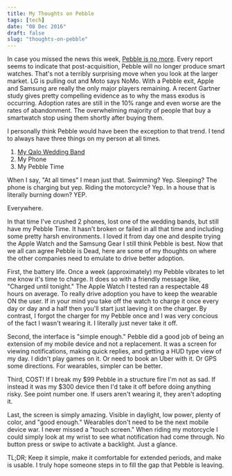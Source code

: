 ```yaml
---
title: My Thoughts on Pebble
tags: [tech]
date: "08 Dec 2016"
draft: false
slug: "thoughts-on-pebble"
---
```


In case you missed the news this week, 
[Pebble is no more](https://www.engadget.com/2016/12/07/bloomberg-fitbit-pebble-acquisition/). Every report seems to 
indicate that post-acquisition, Pebble will no longer produce smart watches. That's not a terribly surprising move when 
you look at the larger market. LG is pulling out and Moto says NoMo. With a Pebble exit, Apple and Samsung are really 
the only major players remaining. A recent Gartner study gives pretty compelling evidence as to why the mass exodus is
occurring. Adoption rates are still in the 10% range and even worse are the rates of abandonment. The overwhelming 
majority of people that buy a smartwatch stop using them shortly after buying them.

I personally think Pebble would have been the exception to that trend. I tend to always have three things on my person
at all times. 

1. [My Qalo Wedding Band](https://qalo.com/products/mens-thin-line-collection?variant=17761223044)
2. My Phone
3. My Pebble Time

When I say, "At all times" I mean just that. Swimming? Yep. Sleeping? The phone is charging but yep. Riding the 
motorcycle? Yep. In a house that is literally burning down? YEP.

Everywhere.

In that time I've crushed 2 phones, lost one of the wedding bands, but still have my Pebble Time. It hasn't broken or 
failed in all that time and including some pretty harsh environments. I loved it from day one and despite trying the 
Apple Watch and the Samsung Gear I still think Pebble is best. Now that we all can agree Pebble is Dead, here are some 
of my thoughts on where the other companies need to emulate to drive better adoption.

First, the battery life. Once a week (approximately) my Pebble vibrates to let me know it's time to charge. It does so 
with a friendly message like, "Charged until tonight." The Apple Watch I tested ran a respectable 48 hours on average. 
To really drive adoption you have to keep the wearable ON the user. If in your mind you take off the watch to charge it
once every day or day and a half then you'll start just laeving it on the charger. By contrast, I forgot the charger for 
my Pebble once and I was very concious of the fact I wasn't wearing it. I literally just never take it off. 

Second, the interface is "simple enough." Pebble did a good job of being an extension of my mobile device and not a 
replacement. It was a screen for viewing notifications, making quick replies, and getting a HUD type view of my day. 
I didn't play games on it. Or need to book an Uber with it. Or GPS some directions. For wearables, simpler can be 
better. 

Third, COST! If I break my $99 Pebble in a structure fire I'm not as sad. If instead it was my $300 device then I'd take
it off before doing anything risky. See point number one. If users aren't wearing it, they aren't adopting it.

Last, the screen is simply amazing. Visible in daylight, low power, plenty of color, and "good enough." Wearables don't 
need to be the next mobile device war. I never missed a "touch screen." When riding my motorcycle I could simply look 
at my wrist to see what notification had come through. No button press or swipe to activate a backlight. Just a glance.

TL;DR; Keep it simple, make it comfortable for extended periods, and make is usable. I truly hope someone steps in to 
fill the gap that Pebble is leaving. 
